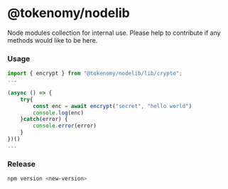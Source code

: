 # @tokenomy/nodelib

Node modules collection for internal use. Please help to contribute if any methods would like to be here.

### Usage

```ts
import { encrypt } from "@tokenomy/nodelib/lib/crypto";
...

(async () => {
    try{
        const enc = await encrypt("secret", "hello world")
        console.log(enc)
    }catch(error) {
        console.error(error)
    }
})()
...
```

### Release

```bash
npm version <new-version>
```
